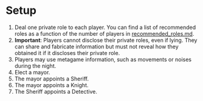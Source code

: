Setup
=====

1. Deal one private role to each player. You can find a list of recommended roles as a function of the number of players in [recommended_roles.md](recommended_roles.md).
2. **Important**: Players cannot disclose their private roles, even if lying. They can share and fabricate information but must not reveal how they obtained it if it discloses their private role.
3. Players may use metagame information, such as movements or noises during the night.
4. Elect a mayor.
5. The mayor appoints a Sheriff.
6. The mayor appoints a Knight.
7. The Sheriff appoints a Detective.

